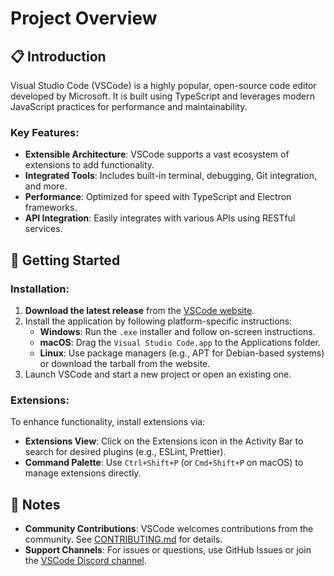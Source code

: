# Project Overview

## 📋 Introduction

Visual Studio Code (VSCode) is a highly popular, open-source code editor developed by Microsoft. It is built using TypeScript and leverages modern JavaScript practices for performance and maintainability.

### Key Features:

- **Extensible Architecture**: VSCode supports a vast ecosystem of extensions to add functionality.
- **Integrated Tools**: Includes built-in terminal, debugging, Git integration, and more.
- **Performance**: Optimized for speed with TypeScript and Electron frameworks.
- **API Integration**: Easily integrates with various APIs using RESTful services.

## 🚀 Getting Started

### Installation:

1. **Download the latest release** from the [VSCode website](https://code.visualstudio.com/).
2. Install the application by following platform-specific instructions:
   - **Windows**: Run the `.exe` installer and follow on-screen instructions.
   - **macOS**: Drag the `Visual Studio Code.app` to the Applications folder.
   - **Linux**: Use package managers (e.g., APT for Debian-based systems) or download the tarball from the website.
3. Launch VSCode and start a new project or open an existing one.

### Extensions:

To enhance functionality, install extensions via:
- **Extensions View**: Click on the Extensions icon in the Activity Bar to search for desired plugins (e.g., ESLint, Prettier).
- **Command Palette**: Use `Ctrl+Shift+P` (or `Cmd+Shift+P` on macOS) to manage extensions directly.

## 📝 Notes

- **Community Contributions**: VSCode welcomes contributions from the community. See [CONTRIBUTING.md](https://github.com/microsoft/vscode/blob/main/CONTRIBUTING.md) for details.
- **Support Channels**: For issues or questions, use GitHub Issues or join the [VSCode Discord channel](https://aka.ms/vscode-discord).